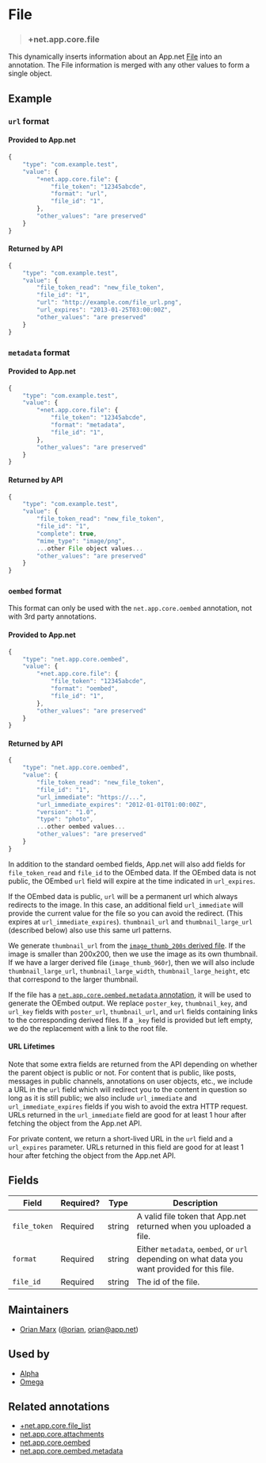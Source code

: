 # File

<!-- specify the "key" for the replacement value -->
> ### +net.app.core.file

<!-- provide a description of the replacement value -->
This dynamically inserts information about an App.net [File](http://developers.app.net/docs/resources/file/) into an annotation. The File information is merged with any other values to form a single object.

<!-- provide at least one example of what your annotation might look like in the wild -->
## Example

### `url` format

#### Provided to App.net
~~~ js
{
    "type": "com.example.test",
    "value": {
        "+net.app.core.file": {
            "file_token": "12345abcde",
            "format": "url",
            "file_id": "1",
        },
        "other_values": "are preserved"
    }
}
~~~

#### Returned by API
~~~ js
{
    "type": "com.example.test",
    "value": {
        "file_token_read": "new_file_token",
        "file_id": "1",
        "url": "http://example.com/file_url.png",
        "url_expires": "2013-01-25T03:00:00Z",
        "other_values": "are preserved"
    }
}
~~~


### `metadata` format

#### Provided to App.net

~~~ js
{
    "type": "com.example.test",
    "value": {
        "+net.app.core.file": {
            "file_token": "12345abcde",
            "format": "metadata",
            "file_id": "1",
        },
        "other_values": "are preserved"
    }
}
~~~

#### Returned by API

~~~ js
{
    "type": "com.example.test",
    "value": {
        "file_token_read": "new_file_token",
        "file_id": "1",
        "complete": true,
        "mime_type": "image/png",
        ...other File object values...
        "other_values": "are preserved"
    }
}
~~~


### `oembed` format

This format can only be used with the `net.app.core.oembed` annotation, not with 3rd party annotations.

#### Provided to App.net

~~~ js
{
    "type": "net.app.core.oembed",
    "value": {
        "+net.app.core.file": {
            "file_token": "12345abcde",
            "format": "oembed",
            "file_id": "1",
        },
        "other_values": "are preserved"
    }
}
~~~

#### Returned by API

~~~ js
{
    "type": "net.app.core.oembed",
    "value": {
        "file_token_read": "new_file_token",
        "file_id": "1",
        "url_immediate": "https://...",
        "url_immediate_expires": "2012-01-01T01:00:00Z",
        "version": "1.0",
        "type": "photo",
        ...other oembed values...
        "other_values": "are preserved"
    }
}
~~~

In addition to the standard oembed fields, App.net will also add fields for `file_token_read` and `file_id` to the OEmbed data. If the OEmbed data is not public, the OEmbed `url` field will expire at the time indicated in `url_expires`.

If the OEmbed data is public, `url` will be a permanent url which always redirects to the image. In this case, an additional field `url_immediate` will provide the current value for the file so you can avoid the redirect. (This expires at `url_immediate_expires`). `thumbnail_url` and `thumbnail_large_url` (described below) also use this same url patterns.

We generate `thumbnail_url` from the [`image_thumb_200s` derived file](http://developers.app.net/docs/resources/file/#derived-files). If the image is smaller than 200x200, then we use the image as its own thumbnail. If we have a larger derived file (`image_thumb_960r`), then we will also include `thumbnail_large_url`, `thumbnail_large_width`, `thumbnail_large_height`, etc that correspond to the larger thumbnail.

If the file has a [`net.app.core.oembed.metadata` annotation](../annotations/net.app.core.oembed.metadata.md), it will be used to generate the OEmbed output. We replace `poster_key`, `thumbnail_key`, and `url_key` fields with `poster_url`, `thumbnail_url`, and `url` fields containing links to the corresponding derived files. If a `_key` field is provided but left empty, we do the replacement with a link to the root file.

#### URL Lifetimes

Note that some extra fields are returned from the API depending on whether the parent object is public or not. For content that is public, like posts, messages in public channels, annotations on user objects, etc., we include a URL in the `url` field which will redirect you to the content in question so long as it is still public; we also include `url_immediate` and `url_immediate_expires` fields if you wish to avoid the extra HTTP request. URLs returned in the `url_immediate` field are good for at least 1 hour after fetching the object from the App.net API.

For private content, we return a short-lived URL in the `url` field and a `url_expires` parameter. URLs returned in this field are good for at least 1 hour after fetching the object from the App.net API.

<!-- provide a complete description of the fields in the "value" object for your annotation -->
## Fields

| Field | Required? | Type | Description |
| ----- | --------- | ---- | ----------- |
| `file_token` | Required | string | A valid file token that App.net returned when you uploaded a file.|
| `format` | Required | string | Either `metadata`, `oembed`, or `url` depending on what data you want provided for this file. |
| `file_id` | Required | string | The id of the file. |

<!-- provide a way to contact you -->
## Maintainers
* [Orian Marx](http://orianmarx.com) ([@orian](https://alpha.app.net/orian), [orian@app.net](mailto:orian@app.net))

<!-- provide references to compatible apps / service -->
## Used by
* [Alpha](https://alpha.app.net/)
* [Omega](https://omega.app.net/)

<!-- provide references to related annotations -->
## Related annotations
* [+net.app.core.file_list](+net.app.core.file_list.md)
* [net.app.core.attachments](../annotations/net.app.core.attachments.md)
* [net.app.core.oembed](../annotations/net.app.core.oembed.md)
* [net.app.core.oembed.metadata](../annotations/net.app.core.oembed.metadata.md)
